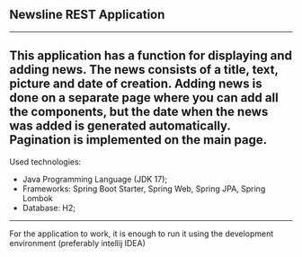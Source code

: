 ## Newsline REST Application

---
This application has a function for displaying and adding news. The news consists of a title, text, picture and date of creation. Adding news is done on a separate page where you can add all the components, but the date when the news was added is generated automatically.
Pagination is implemented on the main page.
---
Used technologies:
- Java Programming Language (JDK 17);
- Frameworks: Spring Boot Starter, Spring Web, Spring JPA, Spring Lombok
- Database: H2;
---
For the application to work, it is enough to run it using the development environment (preferably intellij IDEA)